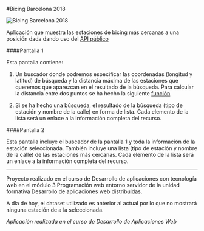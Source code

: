 #Bicing Barcelona 2018

![Bicing Barcelona 2018](https://bitbucket.org/davidtrigo/bicing-barcelona-2018/raw/c452791ac43db181c23fb5f1bf2dea232ec942cf/img/log-bicing.png "Bicing Barcelona 2018")

Aplicación que muestra las estaciones de bicing más cercanas a una posición dada dando uso del [API público](http://opendataajuntament.barcelona.cat/data/es/dataset/bicing "API público")


####Pantalla 1

Esta pantalla contiene:

1. Un buscador donde podremos especificar las coordenadas (longitud y latitud) de búsqueda y la distancia máxima de las estaciones que queremos que aparezcan en el  resultado de la búsqueda. Para calcular la distancia entre dos puntos se ha hecho la siguiente [función]( https://www.taringa.net/posts/hazlo-tu-mismo/14270601/PHP-Calculardistancia-entre-dos-coordenadas.html "función Calcular dsitancia entre dos coordenadas")


2. Si se ha hecho una búsqueda, el resultado de la búsqueda (tipo de estación y nombre de la
calle) en forma de lista. Cada elemento de la lista será un enlace a la información 
completa del recurso.


####Pantalla 2

Esta pantalla incluye el buscador de la pantalla 1 y toda la información de la estación seleccionada. También incluye una lista (tipo de estación y nombre de la calle) de las estaciones  más cercanas. Cada elemento de la lista será un enlace a la información completa del recurso.

---

Proyecto realizado en el curso de Desarrollo de aplicaciones con tecnología web en el módulo 3 Programación web entorno servidor de la unidad formativa Desarrollo de aplicaciones web distribuidas.


A día de hoy, el dataset utilizado es anterior al actual por lo que no mostrará  ninguna estación de a la seleccionada.


*Aplicación realizada en el curso de Desarrollo de Aplicaciones Web*


